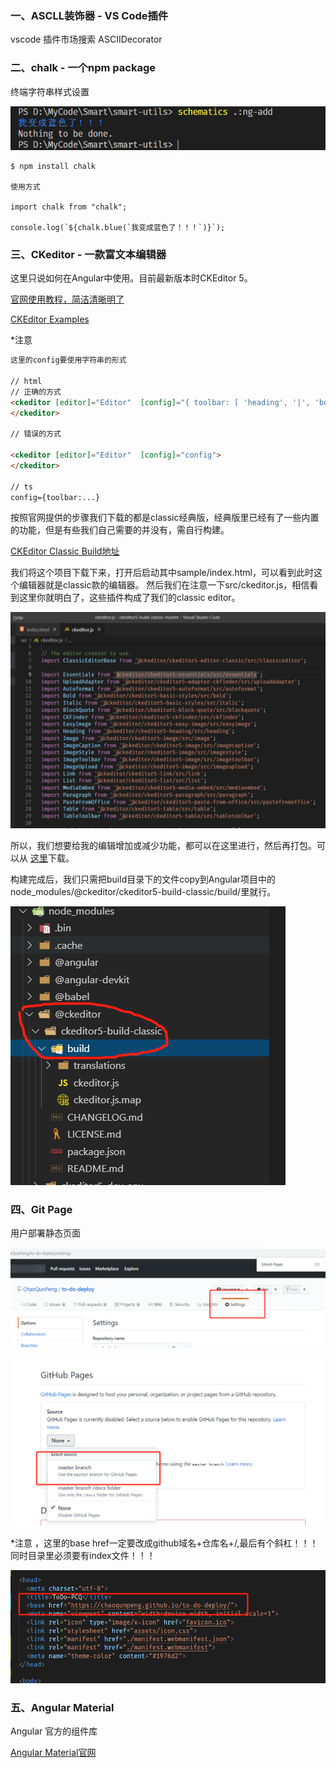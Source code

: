 ### 一、ASCLL装饰器 - VS Code插件  

vscode 插件市场搜索 ASCIIDecorator


### 二、chalk - 一个npm package

终端字符串样式设置

![chalk](chalk.png/) 

```
$ npm install chalk

使用方式

import chalk from "chalk";

console.log(`${chalk.blue(`我变成蓝色了！！！`)}`);
```

### 三、CKeditor - 一款富文本编辑器
这里只说如何在Angular中使用。目前最新版本时CKEditor 5。

[官网使用教程，简洁清晰明了](https://ckeditor.com/docs/ckeditor5/latest/builds/guides/integration/frameworks/angular.html)

[CKEditor Examples](https://ckeditor.com/docs/ckeditor5/latest/examples/builds/classic-editor.html)


*注意

```html
这里的config要使用字符串的形式

// html
// 正确的方式
<ckeditor [editor]="Editor"  [config]="{ toolbar: [ 'heading', '|', 'bold', 'italic' ] }">
</ckeditor>

// 错误的方式

<ckeditor [editor]="Editor"  [config]="config">
</ckeditor>

// ts
config={toolbar:...}
```


按照官网提供的步骤我们下载的都是classic经典版，经典版里已经有了一些内置的功能，但是有些我们自己需要的并没有，需自行构建。

[CKEditor Classic Build地址](https://github.com/ckeditor/ckeditor5#builds)

我们将这个项目下载下来，打开后启动其中sample/index.html，可以看到此时这个编辑器就是classic款的编辑器。
然后我们在注意一下src/ckeditor.js，相信看到这里你就明白了，这些插件构成了我们的classic editor。

![ckeditor](ckeditor.png/) 

所以，我们想要给我的编辑增加或减少功能，都可以在这里进行，然后再打包。可以从
[这里](https://github.com/ckeditor/ckeditor5#features)下载。

构建完成后，我们只需把build目录下的文件copy到Angular项目中的node_modules/@ckeditor/ckeditor5-build-classic/build/里就行。

![ckeditor](ckeditor2.png/) 


### 四、Git Page
用户部署静态页面

![git-page](git-page.png/) 

![git-page-2](git-page-2.png/) 

*注意 ，这里的base href一定要改成github域名+仓库名+/,最后有个斜杠！！！同时目录里必须要有index文件！！！

![git-page-3](git-page-3.png/) 


### 五、Angular Material
Angular 官方的组件库

[Angular Material官网](https://material.angular.cn/)